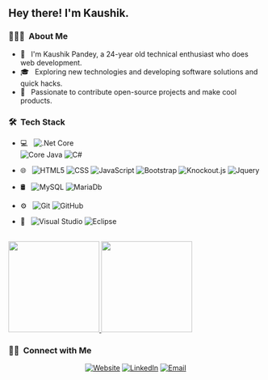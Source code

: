 <h2> Hey there! I'm Kaushik.</h2>

<h3> 👨🏻‍💻 &nbsp;About Me </h3>

- 🤔 &nbsp; I'm Kaushik Pandey, a 24-year old technical enthusiast who does web development.
- 🎓 &nbsp; Exploring new technologies and developing software solutions and quick hacks.
- 💼 &nbsp; Passionate to contribute open-source projects and make cool products.


<h3> 🛠 &nbsp;Tech Stack</h3>

- 💻 &nbsp;
  ![.Net Core](https://img.shields.io/badge/.NET-5C2D91?style=for-the-badge&logo=.net&logoColor=white)  
  ![Core Java](https://img.shields.io/badge/-Java-333333?style=flat&logo=Java&logoColor=007396)
  ![C#](https://img.shields.io/badge/C%23-239120?style=for-the-badge&logo=c-sharp&logoColor=white)
 
- 🌐 &nbsp;
  ![HTML5](https://img.shields.io/badge/-HTML5-333333?style=flat&logo=HTML5)
  ![CSS](https://img.shields.io/badge/-CSS-333333?style=flat&logo=CSS3&logoColor=1572B6)
  ![JavaScript](https://img.shields.io/badge/-JavaScript-333333?style=flat&logo=javascript)
  ![Bootstrap](https://img.shields.io/badge/-Bootstrap-333333?style=flat&logo=bootstrap&logoColor=563D7C)
  ![Knockout.js](https://img.shields.io/static/v1?message=Knockout.js&color=<COLOR>)
  ![Jquery](https://img.shields.io/badge/jQuery-0769AD?style=for-the-badge&logo=jquery&logoColor=white)
- 🛢 &nbsp;
  ![MySQL](https://img.shields.io/badge/-MySQL-333333?style=flat&logo=mysql)
  ![MariaDb](https://img.shields.io/badge/MariaDB-003545?style=for-the-badge&logo=mariadb&logoColor=white)
- ⚙️ &nbsp;
  ![Git](https://img.shields.io/badge/-Git-333333?style=flat&logo=git)
  ![GitHub](https://img.shields.io/badge/-GitHub-333333?style=flat&logo=github)
 
- 🔧 &nbsp;
  ![Visual Studio](https://img.shields.io/badge/-Visual%20Studio%20Code-333333?style=flat&logo=visual-studio-code&logoColor=007ACC)
  ![Eclipse](https://img.shields.io/badge/-Eclipse-333333?style=flat&logo=eclipse-ide&logoColor=2C2255)


<br/>

<a href="https://github.com/Kaushik1Dev">
  <img height="180em" src="https://github-readme-stats.vercel.app/api?username=Kaushik1Dev&theme=buefy&show_icons=true" />
  <img height="180em" src="https://github-readme-stats.vercel.app/api/top-langs/?username=Kaushik1Dev&theme=buefy&layout=compact" />
</a>

<br/>

<h3> 🤝🏻 &nbsp;Connect with Me </h3>

<p align="center">
<a href="https://kaushik1dev.github.io/Portfolio/"><img alt="Website" src="https://img.shields.io/badge/Website-www.kaushikpandey.com-KP?style=flat-square&logo=google-chrome"></a>
<a href="https://www.linkedin.com/in/kaushikpandey35"><img alt="LinkedIn" src="https://img.shields.io/badge/LinkedIn-Kaushik%20Pandey%20?style=flat-square&logo=linkedin"></a>
<a href="mailto:kaushikpandey35@gmail.com"><img alt="Email" src="https://img.shields.io/badge/Email-kaushikpandey35@gmail.com-KP?style=flat-square&logo=gmail"></a>
</p>
